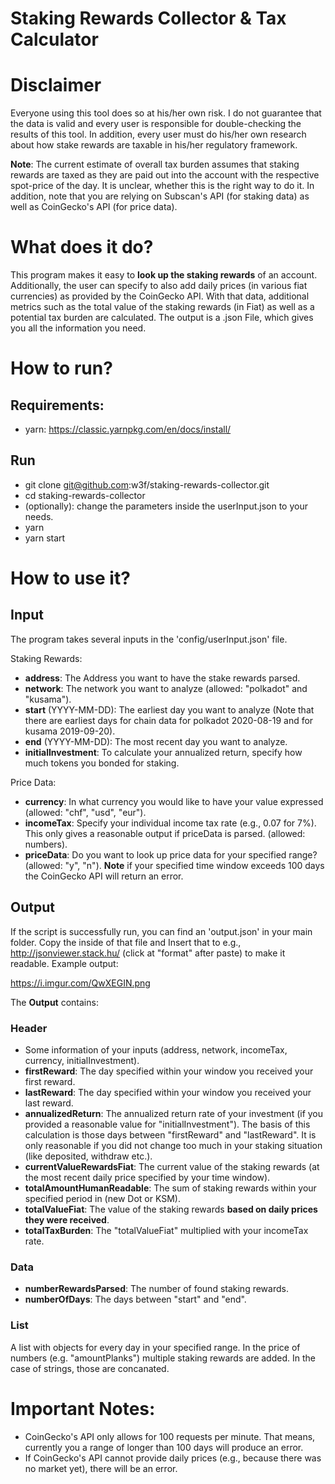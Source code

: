 # Staking Rewards Collector & Tax Calculator

# Disclaimer
Everyone using this tool does so at his/her own risk. I do not guarantee that the data is valid and every user is responsible for double-checking the results of this tool. In addition, every user must do his/her own research about how stake rewards are taxable in his/her regulatory framework. 

**Note**: The current estimate of overall tax burden assumes that staking rewards are taxed as they are paid out into the account with the respective spot-price of the day. It is unclear, whether this is the right way to do it. In addition, note that you are relying on Subscan's API (for staking data) as well as CoinGecko's API (for price data).

# What does it do?
This program makes it easy to **look up the staking rewards** of an account. Additionally, the user can specify to also add daily prices (in various fiat currencies) as provided by the CoinGecko API. With that data, additional metrics such as the total value of the staking rewards (in Fiat) as well as a potential tax burden are calculated. The output is a .json File, which gives you all the information you need.

# How to run?
## Requirements:
* yarn: https://classic.yarnpkg.com/en/docs/install/

## Run
* git clone git@github.com:w3f/staking-rewards-collector.git
* cd staking-rewards-collector
* (optionally): change the parameters inside the userInput.json to your needs.
* yarn
* yarn start

# How to use it?
## Input
The program takes several inputs in the 'config/userInput.json' file.

Staking Rewards:
* **address**: The Address you want to have the stake rewards parsed.
* **network**: The network you want to analyze (allowed: "polkadot" and "kusama").
* **start** (YYYY-MM-DD): The earliest day you want to analyze (Note that there are earliest days for chain data for polkadot 2020-08-19 and for kusama 2019-09-20).
* **end** (YYYY-MM-DD): The most recent day you want to analyze.
* **initialInvestment**: To calculate your annualized return, specify how much tokens you bonded for staking. 

Price Data:
* **currency**: In what currency you would like to have your value expressed (allowed: "chf", "usd", "eur").
* **incomeTax**: Specify your individual income tax rate (e.g., 0.07 for 7%). This only gives a reasonable output if priceData is parsed. (allowed: numbers).
* **priceData**: Do you want to look up price data for your specified range? (allowed: "y", "n"). **Note** if your specified time window exceeds 100 days the CoinGecko API will return an error.


## Output
If the script is successfully run, you can find an 'output.json' in your main folder. Copy the inside of that file and Insert that to e.g., http://jsonviewer.stack.hu/ (click at "format" after paste) to make it readable. Example output:

https://i.imgur.com/QwXEGIN.png


The **Output** contains:

### Header

* Some information of your inputs (address, network, incomeTax, currency, initialInvestment).
* **firstReward**: The day specified within your window you received your first reward.
* **lastReward**: The day specified within your window you received your last reward.
* **annualizedReturn**: The annualized return rate of your investment (if you provided a reasonable value for "initialInvestment"). The basis of this calculation is those days between "firstReward" and "lastReward". It is only reasonable if you did not change too much in your staking situation (like deposited, withdraw etc.).
* **currentValueRewardsFiat**: The current value of the staking rewards (at the most recent daily price specified by your time window).
* **totalAmountHumanReadable**: The sum of staking rewards within your specified period in (new Dot or KSM).
* **totalValueFiat**: The value of the staking rewards **based on daily prices they were received**.
* **totalTaxBurden**: The "totalValueFiat" multiplied with your incomeTax rate.

### Data

* **numberRewardsParsed**: The number of found staking rewards.
* **numberOfDays**: The days between "start" and "end".

### List

A list with objects for every day in your specified range. In the price of numbers (e.g. "amountPlanks") multiple staking rewards are added. In the case of strings, those are concanated.

# Important Notes:
* CoinGecko's API only allows for 100 requests per minute. That means, currently you a range of longer than 100 days will produce an error.
* If CoinGecko's API cannot provide daily prices (e.g., because there was no market yet), there will be an error.
